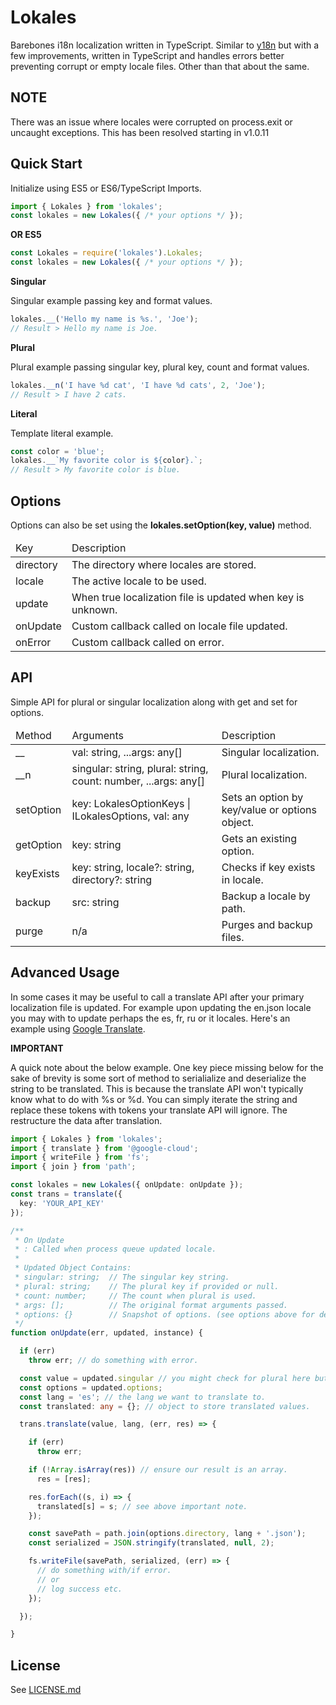 # Lokales

Barebones i18n localization written in TypeScript. Similar to [y18n](https://github.com/yargs/y18n) but with a few improvements, written in TypeScript and handles errors better preventing corrupt or empty locale files. Other than that about the same.

## NOTE

There was an issue where locales were corrupted on process.exit or uncaught exceptions. This has been resolved starting in v1.0.11

## Quick Start

Initialize using ES5 or ES6/TypeScript Imports.

```ts
import { Lokales } from 'lokales';
const lokales = new Lokales({ /* your options */ });
```

**OR ES5**

```js
const Lokales = require('lokales').Lokales;
const lokales = new Lokales({ /* your options */ });
```

**Singular**

Singular example passing key and format values.

```ts
lokales.__('Hello my name is %s.', 'Joe');
// Result > Hello my name is Joe.
```

**Plural**

Plural example passing singular key, plural key, count and format values.

```ts
lokales.__n('I have %d cat', 'I have %d cats', 2, 'Joe');
// Result > I have 2 cats.
```

**Literal**

Template literal example.

```ts
const color = 'blue';
lokales.__`My favorite color is ${color}.`;
// Result > My favorite color is blue.
```

## Options

Options can also be set using the **lokales.setOption(key, value)** method.

<table>
  <thead><tr><td>Key</td><td>Description</td></tr><thead>
  <tbody>
    <tr><td>directory</td><td>The directory where locales are stored.</td></tr>
    <tr><td>locale</td><td>The active locale to be used.</td></tr>
    <tr><td>update</td><td>When true localization file is updated when key is unknown.</td></tr>
    <tr><td>onUpdate</td><td>Custom callback called on locale file updated.</td></tr>
    <tr><td>onError</td><td>Custom callback called on error.</td></tr>
  </tbody>
</table>

## API

Simple API for plural or singular localization along with get and set for options.

<table>
  <thead><tr><td>Method</td><td>Arguments</td><td>Description</td></tr><thead>
  <tbody>
    <tr><td>__</td><td>val: string, ...args: any[]</td><td>Singular localization.</td></tr>
    <tr><td>__n</td><td>singular: string, plural: string, count: number, ...args: any[]</td><td>Plural localization.</td></tr>
    <tr><td>setOption</td><td>key: LokalesOptionKeys | ILokalesOptions, val: any</td><td>Sets an option by key/value or options object.</td></tr>
    <tr><td>getOption</td><td>key: string</td><td>Gets an existing option.</td></tr>
    <tr><td>keyExists</td><td>key: string, locale?: string, directory?: string</td><td>Checks if key exists in locale.</td></tr>
    <tr><td>backup</td><td>src: string</td><td>Backup a locale by path.</td></tr>
    <tr><td>purge</td><td>n/a</td><td>Purges and backup files.</td></tr>
  </tbody>
</table>

## Advanced Usage

In some cases it may be useful to call a translate API after your primary localization file is updated. For example upon updating the en.json locale you may with to update perhaps the es, fr, ru or it locales. Here's an example using [Google Translate](https://googlecloudplatform.github.io/google-cloud-node/#/docs/translate/1.0.0/translate).

**IMPORTANT**

A quick note about the below example. One key piece missing below for the sake of brevity is some sort of method to serialialize and deserialize the string to be translated. This is because the translate API won't typically know what to do with %s or %d. You can simply iterate the string and replace these tokens with tokens your translate API will ignore. The restructure the data after translation.

```ts
import { Lokales } from 'lokales';
import { translate } from '@google-cloud';
import { writeFile } from 'fs';
import { join } from 'path';

const lokales = new Lokales({ onUpdate: onUpdate });
const trans = translate({
  key: 'YOUR_API_KEY'
});

/**
 * On Update
 * : Called when process queue updated locale.
 *
 * Updated Object Contains:
 * singular: string;  // The singular key string.
 * plural: string;    // The plural key if provided or null.
 * count: number;     // The count when plural is used.
 * args: [];          // The original format arguments passed.
 * options: {}        // Snapshot of options. (see options above for details)
 */
function onUpdate(err, updated, instance) {

  if (err)
    throw err; // do something with error.

  const value = updated.singular // you might check for plural here but for simplicity.
  const options = updated.options;
  const lang = 'es'; // the lang we want to translate to.
  const translated: any = {}; // object to store translated values.

  trans.translate(value, lang, (err, res) => {

    if (err)
      throw err;

    if (!Array.isArray(res)) // ensure our result is an array.
      res = [res];

    res.forEach((s, i) => {
      translated[s] = s; // see above important note.
    });

    const savePath = path.join(options.directory, lang + '.json');
    const serialized = JSON.stringify(translated, null, 2);

    fs.writeFile(savePath, serialized, (err) => {
      // do something with/if error.
      // or
      // log success etc.
    });

  });

}
```

## License

See [LICENSE.md](LICENSE.md)
